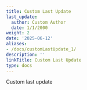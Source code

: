 ```yaml
---
title: Custom Last Update
last_update:
  author: Custom Author
  date: 1/1/2000
weight: 2
date: '2025-06-12'
aliases:
- /docs/customLastUpdate_1/
description: ''
linkTitle: Custom Last Update
type: docs
---
```


Custom last update